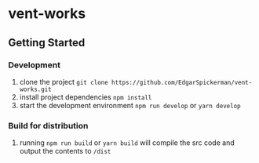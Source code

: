 # vent-works

## Getting Started

### Development
  1. clone the project `git clone https://github.com/EdgarSpickerman/vent-works.git`
  2. install project dependencies `npm install`
  3. start the development environment `npm run develop` or `yarn develop`

### Build for distribution
  1. running `npm run build` or `yarn build` will compile the src code and output the contents to `/dist`
